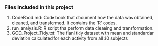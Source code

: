 ### Files included in this project
  1.  CodeBood.md: Code book that document how the data was obtained, cleaned, and transformed. It contains the 'R' codes. 
  2.  run_analysis.R: R script tha perform data cleaning and transformation.  
  3.  GCD_Project_Tidy.txt: The fianl tidy dataset with mean and standardar deviation calculated for each activity from all 30 subjects
